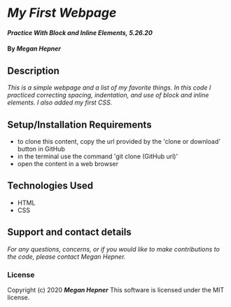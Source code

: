 # _My First Webpage_

#### _Practice With Block and Inline Elements, 5.26.20_

#### By _**Megan Hepner**_

## Description

_This is a simple webpage and a list of my favorite things. In this code I practiced correcting spacing, indentation, and use of block and inline elements. I also added my first CSS._

## Setup/Installation Requirements

* to clone this content, copy the url provided by the 'clone or download' button in GitHub
* in the terminal use the command 'git clone (GitHub url)'
* open the content in a web browser


## Technologies Used
* HTML
* CSS


## Support and contact details

_For any questions, concerns, or if you would like to make contributions to the code, please contact Megan Hepner._

### License

Copyright (c) 2020 **_Megan Hepner_**
This software is licensed under the MIT license.